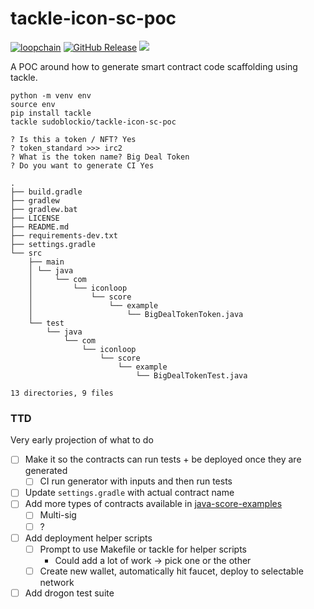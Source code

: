 # tackle-icon-sc-poc

[![loopchain](https://img.shields.io/badge/ICON-API-blue?logoColor=white&logo=icon&labelColor=31B8BB)](https://shields.io) [![GitHub Release](https://img.shields.io/github/release/sudoblockio/tackle-icon-sc-poc.svg?style=flat)]() ![](https://github.com/sudoblockio/tackle-icon-sc-poc/workflows/push-main/badge.svg?branch=main) 

A POC around how to generate smart contract code scaffolding using tackle. 

```shell
python -m venv env 
source env 
pip install tackle 
tackle sudoblockio/tackle-icon-sc-poc
```

```text
? Is this a token / NFT? Yes
? token_standard >>> irc2
? What is the token name? Big Deal Token
? Do you want to generate CI Yes
```

```text
.
├── build.gradle
├── gradlew
├── gradlew.bat
├── LICENSE
├── README.md
├── requirements-dev.txt
├── settings.gradle
└── src
    ├── main
    │ └── java
    │     └── com
    │         └── iconloop
    │             └── score
    │                 └── example
    │                     └── BigDealTokenToken.java
    └── test
        └── java
            └── com
                └── iconloop
                    └── score
                        └── example
                            └── BigDealTokenTest.java

13 directories, 9 files
```


### TTD 

Very early projection of what to do 

- [ ] Make it so the contracts can run tests + be deployed once they are generated 
  - [ ] CI run generator with inputs and then run tests  
- [ ] Update `settings.gradle` with actual contract name 
- [ ] Add more types of contracts available in [java-score-examples](https://github.com/icon-project/java-score-examples)
  - [ ] Multi-sig 
  - [ ] ?
- [ ] Add deployment helper scripts 
  - [ ] Prompt to use Makefile or tackle for helper scripts
    - Could add a lot of work -> pick one or the other 
  - [ ] Create new wallet, automatically hit faucet, deploy to selectable network 
- [ ] Add drogon test suite 
